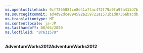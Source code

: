```yaml
---
ms.openlocfilehash: 9cf726588fce8e41a74ac472f79a9fa97a413d7b
ms.sourcegitcommit: ad4d92dce894592a259721a1571b1d8736abacdb
ms.translationtype: MT
ms.contentlocale: ja-JP
ms.lasthandoff: 08/04/2020
ms.locfileid: "87631570"
---
```

  <span data-ttu-id="5a319-101">**AdventureWorks2012**</span><span class="sxs-lookup"><span data-stu-id="5a319-101">**AdventureWorks2012**</span></span>  